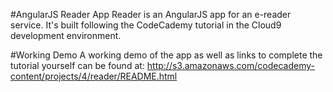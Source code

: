 #AngularJS Reader App
Reader is an AngularJS app for an e-reader service. It's built following the CodeCademy tutorial in the Cloud9 development environment.

#Working Demo
A working demo of the app as well as links to complete the tutorial yourself can be found at:
http://s3.amazonaws.com/codecademy-content/projects/4/reader/README.html